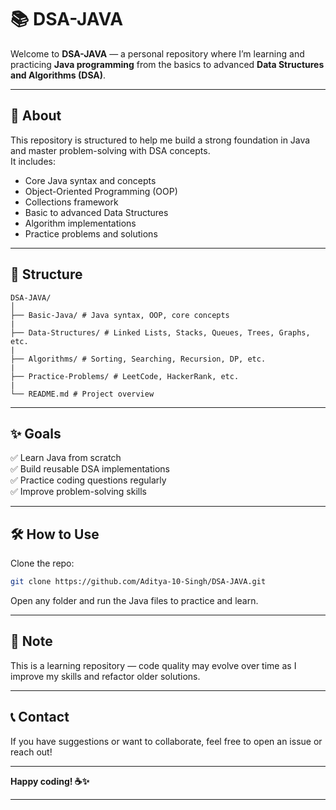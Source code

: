 # 📚 DSA-JAVA

Welcome to **DSA-JAVA** — a personal repository where I’m learning and practicing **Java programming** from the basics to advanced **Data Structures and Algorithms (DSA)**.

---

## 🚀 About

This repository is structured to help me build a strong foundation in Java and master problem-solving with DSA concepts.  
It includes:

- Core Java syntax and concepts
- Object-Oriented Programming (OOP)
- Collections framework
- Basic to advanced Data Structures
- Algorithm implementations
- Practice problems and solutions

---

## 📂 Structure

```
DSA-JAVA/
│
├── Basic-Java/ # Java syntax, OOP, core concepts
|
├── Data-Structures/ # Linked Lists, Stacks, Queues, Trees, Graphs, etc.
|
├── Algorithms/ # Sorting, Searching, Recursion, DP, etc.
|
├── Practice-Problems/ # LeetCode, HackerRank, etc.
|
└── README.md # Project overview

```

---

## ✨ Goals

✅ Learn Java from scratch  
✅ Build reusable DSA implementations  
✅ Practice coding questions regularly  
✅ Improve problem-solving skills

---

## 🛠️ How to Use

Clone the repo:

```bash
git clone https://github.com/Aditya-10-Singh/DSA-JAVA.git
```
Open any folder and run the Java files to practice and learn.

---

## 📌 Note
This is a learning repository — code quality may evolve over time as I improve my skills and refactor older solutions.

---

## 📞 Contact
If you have suggestions or want to collaborate, feel free to open an issue or reach out!

---

**Happy coding! ☕✨**

---